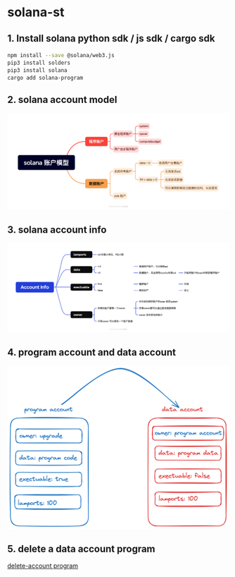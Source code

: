 # solana-st

## 1. Install solana python sdk / js sdk / cargo sdk
```bash
npm install --save @solana/web3.js
pip3 install solders
pip3 install solana
cargo add solana-program
```

## 2. solana account model
![Alt text](image.png)

## 3. solana account info 
![Alt text](image-1.png)

## 4. program account and data account 
![Alt text](image-2.png)

## 5. delete a data account program
[delete-account program]("delete-account")
